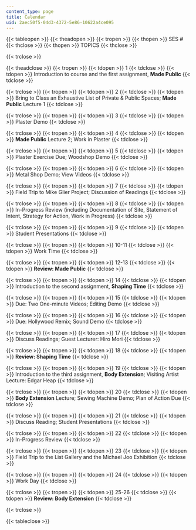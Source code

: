 ```yaml
---
content_type: page
title: Calendar
uid: 2aec50f5-04d3-4372-5e86-10622a4ce095
---
```


{{< tableopen >}}
{{< theadopen >}}
{{< tropen >}}
{{< thopen >}}
SES #
{{< thclose >}}
{{< thopen >}}
TOPICS
{{< thclose >}}

{{< trclose >}}

{{< theadclose >}}
{{< tropen >}}
{{< tdopen >}}
1
{{< tdclose >}}
{{< tdopen >}}
Introduction to course and the first assignment, **Made Public**
{{< tdclose >}}

{{< trclose >}}
{{< tropen >}}
{{< tdopen >}}
2
{{< tdclose >}}
{{< tdopen >}}
Bring to Class an Exhaustive List of Private & Public Spaces; **Made Public** Lecture 1
{{< tdclose >}}

{{< trclose >}}
{{< tropen >}}
{{< tdopen >}}
3
{{< tdclose >}}
{{< tdopen >}}
Plaster Demo
{{< tdclose >}}

{{< trclose >}}
{{< tropen >}}
{{< tdopen >}}
4
{{< tdclose >}}
{{< tdopen >}}
**Made Public** Lecture 2; Work in Plaster
{{< tdclose >}}

{{< trclose >}}
{{< tropen >}}
{{< tdopen >}}
5
{{< tdclose >}}
{{< tdopen >}}
Plaster Exercise Due; Woodshop Demo
{{< tdclose >}}

{{< trclose >}}
{{< tropen >}}
{{< tdopen >}}
6
{{< tdclose >}}
{{< tdopen >}}
Metal Shop Demo; View Videos
{{< tdclose >}}

{{< trclose >}}
{{< tropen >}}
{{< tdopen >}}
7
{{< tdclose >}}
{{< tdopen >}}
Field Trip to Mike Glier Project; Discussion of Readings
{{< tdclose >}}

{{< trclose >}}
{{< tropen >}}
{{< tdopen >}}
8
{{< tdclose >}}
{{< tdopen >}}
In-Progress Review (including Documentation of Site, Statement of Intent, Strategy for Action, Work in Progress)
{{< tdclose >}}

{{< trclose >}}
{{< tropen >}}
{{< tdopen >}}
9
{{< tdclose >}}
{{< tdopen >}}
Student Presentations
{{< tdclose >}}

{{< trclose >}}
{{< tropen >}}
{{< tdopen >}}
10-11
{{< tdclose >}}
{{< tdopen >}}
Work Time
{{< tdclose >}}

{{< trclose >}}
{{< tropen >}}
{{< tdopen >}}
12-13
{{< tdclose >}}
{{< tdopen >}}
**Review: Made Public**
{{< tdclose >}}

{{< trclose >}}
{{< tropen >}}
{{< tdopen >}}
14
{{< tdclose >}}
{{< tdopen >}}
Introduction to the second assignment, **Shaping Time**
{{< tdclose >}}

{{< trclose >}}
{{< tropen >}}
{{< tdopen >}}
15
{{< tdclose >}}
{{< tdopen >}}
Due: Two One-minute Videos; Editing Demo
{{< tdclose >}}

{{< trclose >}}
{{< tropen >}}
{{< tdopen >}}
16
{{< tdclose >}}
{{< tdopen >}}
Due: Hollywood Remix; Sound Demo
{{< tdclose >}}

{{< trclose >}}
{{< tropen >}}
{{< tdopen >}}
17
{{< tdclose >}}
{{< tdopen >}}
Discuss Readings; Guest Lecturer: Hiro Mori
{{< tdclose >}}

{{< trclose >}}
{{< tropen >}}
{{< tdopen >}}
18
{{< tdclose >}}
{{< tdopen >}}
**Review: Shaping Time**
{{< tdclose >}}

{{< trclose >}}
{{< tropen >}}
{{< tdopen >}}
19
{{< tdclose >}}
{{< tdopen >}}
Introduction to the third assignment, **Body Extension**; Visiting Artist Lecture: Edgar Heap
{{< tdclose >}}

{{< trclose >}}
{{< tropen >}}
{{< tdopen >}}
20
{{< tdclose >}}
{{< tdopen >}}
**Body Extension** Lecture; Sewing Machine Demo; Plan of Action Due
{{< tdclose >}}

{{< trclose >}}
{{< tropen >}}
{{< tdopen >}}
21
{{< tdclose >}}
{{< tdopen >}}
Discuss Reading; Student Presentations
{{< tdclose >}}

{{< trclose >}}
{{< tropen >}}
{{< tdopen >}}
22
{{< tdclose >}}
{{< tdopen >}}
In-Progress Review
{{< tdclose >}}

{{< trclose >}}
{{< tropen >}}
{{< tdopen >}}
23
{{< tdclose >}}
{{< tdopen >}}
Field Trip to the List Gallery and the Michael Joo Exhibition
{{< tdclose >}}

{{< trclose >}}
{{< tropen >}}
{{< tdopen >}}
24
{{< tdclose >}}
{{< tdopen >}}
Work Day
{{< tdclose >}}

{{< trclose >}}
{{< tropen >}}
{{< tdopen >}}
25-26
{{< tdclose >}}
{{< tdopen >}}
**Review: Body Extension**
{{< tdclose >}}

{{< trclose >}}

{{< tableclose >}}